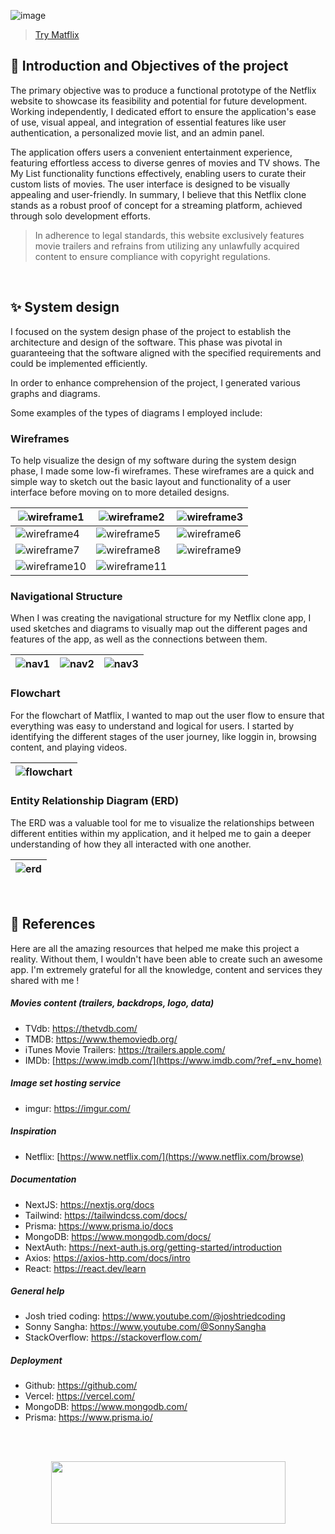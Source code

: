 ![image](https://github.com/lorematteo/netflix-clone/assets/114443120/6afb56fa-3f51-4f36-8a32-1ae5a20ac3f1)

> [Try Matflix](https://mymatflix.vercel.app/)

## 🎯 Introduction and Objectives of the project
The primary objective was to produce a functional prototype of the Netflix website to showcase its feasibility and potential for future development. Working independently, I dedicated effort to ensure the application's ease of use, visual appeal, and integration of essential features like user authentication, a personalized movie list, and an admin panel.

The application offers users a convenient entertainment experience, featuring effortless access to diverse genres of movies and TV shows. The My List functionality functions effectively, enabling users to curate their custom lists of movies. The user interface is designed to be visually appealing and user-friendly. In summary, I believe that this Netflix clone stands as a robust proof of concept for a streaming platform, achieved through solo development efforts.

> In adherence to legal standards, this website exclusively features movie trailers and refrains from utilizing any unlawfully acquired content to ensure compliance with copyright regulations.

<br>

## ✨ System design

I focused on the system design phase of the project to establish the architecture and design of the software. This phase was pivotal in guaranteeing that the software aligned with the specified requirements and could be implemented efficiently.

In order to enhance comprehension of the project, I generated various graphs and diagrams.

Some examples of the types of diagrams I employed include:

### Wireframes

To help visualize the design of my software during the system design phase, I made some low-fi wireframes. These wireframes are a quick and simple way to sketch out the basic layout and functionality of a user interface before moving on to more detailed designs.

| ![wireframe1](https://github.com/lorematteo/netflix-clone/assets/114443120/fa8a56c9-0d29-4a08-bd86-f28097e460ea) | ![wireframe2](https://github.com/lorematteo/netflix-clone/assets/114443120/018ad9d2-dd3c-4b69-b8ec-1f62ac65c981) | ![wireframe3](https://github.com/lorematteo/netflix-clone/assets/114443120/0bbca170-7bb6-46e6-acfc-5866b59725ea) |
|--|--|--|
| ![wireframe4](https://github.com/lorematteo/netflix-clone/assets/114443120/aa0fd329-f4f8-4f7b-906b-a8a3d1c9f228) | ![wireframe5](https://github.com/lorematteo/netflix-clone/assets/114443120/51abe2e4-a367-48af-ae4a-be8cfc436f22) | ![wireframe6](https://github.com/lorematteo/netflix-clone/assets/114443120/99ee0d98-70c0-4796-b4d2-50904ce080df) |
| ![wireframe7](https://github.com/lorematteo/netflix-clone/assets/114443120/765b1689-992a-4d36-bf2a-86c97583add5) | ![wireframe8](https://github.com/lorematteo/netflix-clone/assets/114443120/2df609f7-be56-4b83-9c95-ada37a561fba) | ![wireframe9](https://github.com/lorematteo/netflix-clone/assets/114443120/e866c581-8c6e-40fb-a4d0-0979f9187fb9) |
| ![wireframe10](https://github.com/lorematteo/netflix-clone/assets/114443120/65ca3f2f-cdec-403e-8117-0a6402fcc248) | ![wireframe11](https://github.com/lorematteo/netflix-clone/assets/114443120/ebb710a8-20bc-42e6-ba02-2bf0ecd12d68) |  |

### Navigational Structure

When I was creating the navigational structure for my Netflix clone app, I used sketches and diagrams to visually map out the different pages and features of the app, as well as the connections between them.

| ![nav1](https://github.com/lorematteo/netflix-clone/assets/114443120/e5cd7b99-a797-4204-aff9-b5505d3a18d1) | ![nav2](https://github.com/lorematteo/netflix-clone/assets/114443120/aba36e95-d62c-4b44-891e-e80b3ce8e540) | ![nav3](https://github.com/lorematteo/netflix-clone/assets/114443120/8d9caf14-4338-403b-a3da-371aff6215c6) |
|--|--|--|

### Flowchart

For the flowchart of Matflix, I wanted to map out the user flow to ensure that everything was easy to understand and logical for users. I started by identifying the different stages of the user journey, like loggin in, browsing content, and playing videos.

| ![flowchart](https://github.com/lorematteo/netflix-clone/assets/114443120/11d2af23-a8fc-420c-9480-505e682c5770) |
|--|

### Entity Relationship Diagram (ERD)

The ERD was a valuable tool for me to visualize the relationships between different entities within my application, and it helped me to gain a deeper understanding of how they all interacted with one another.

| ![erd](https://github.com/lorematteo/netflix-clone/assets/114443120/089119c5-dd38-48a7-a0be-ac7c3af25c88) |
|--|

<br>

## 📄 References

Here are all the amazing resources that helped me make this project a reality. Without them, I wouldn't have been able to create such an awesome app. I'm extremely grateful for all the knowledge, content and services they shared with me !

##### Movies content (trailers, backdrops, logo, data)

- TVdb: https://thetvdb.com/
- TMDB: https://www.themoviedb.org/
- iTunes Movie Trailers: https://trailers.apple.com/
- IMDb: [https://www.imdb.com/](https://www.imdb.com/?ref_=nv_home)

##### Image set hosting service

- imgur: https://imgur.com/

##### Inspiration

- Netflix: [https://www.netflix.com/](https://www.netflix.com/browse)

##### Documentation

- NextJS: https://nextjs.org/docs
- Tailwind: https://tailwindcss.com/docs/
- Prisma: https://www.prisma.io/docs
- MongoDB: https://www.mongodb.com/docs/
- NextAuth: https://next-auth.js.org/getting-started/introduction
- Axios: https://axios-http.com/docs/intro
- React: https://react.dev/learn

##### General help

- Josh tried coding: https://www.youtube.com/@joshtriedcoding
- Sonny Sangha: https://www.youtube.com/@SonnySangha
- StackOverflow: https://stackoverflow.com/

##### Deployment

- Github: https://github.com/
- Vercel: https://vercel.com/
- MongoDB: https://www.mongodb.com/
- Prisma: https://www.prisma.io/

<br>
<br>

<p align="center">
  <img width="375" height="100" src="https://github.com/lorematteo/netflix-clone/assets/114443120/49c72412-a94a-4f22-9a4a-82202d5a149e">
</p>
